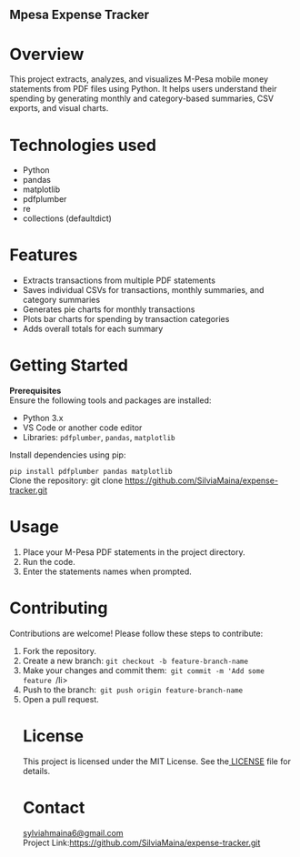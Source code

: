 ## Mpesa Expense Tracker
# Overview
This project extracts, analyzes, and visualizes M-Pesa mobile money statements from PDF files using Python. It helps users understand their spending by generating monthly and category-based summaries, CSV exports, and visual charts.


# Technologies used

- Python
- pandas
- matplotlib
- pdfplumber
- re
- collections (defaultdict)


# Features
- Extracts transactions from multiple PDF statements
- Saves individual CSVs for transactions, monthly summaries, and category summaries
- Generates pie charts for monthly transactions
- Plots bar charts for spending by transaction categories
- Adds overall totals for each summary


# Getting Started
<b>Prerequisites</b><br>
Ensure the following tools and packages are installed:
- Python 3.x
- VS Code or another code editor
- Libraries: `pdfplumber`, `pandas`, `matplotlib`

Install dependencies using pip:

`pip install pdfplumber pandas matplotlib ` <br>
Clone the repository:
git clone https://github.com/SilviaMaina/expense-tracker.git

# Usage
1. Place your M-Pesa PDF statements in the project directory.
2. Run the code.
3. Enter the statements names when prompted.



# Contributing
Contributions are welcome! Please follow these steps to contribute:
<ol>
  <li>Fork the repository.</li>
<li>Create a new branch: <code>git checkout -b feature-branch-name</code></li>
<li>Make your changes and commit them:<code> git commit -m 'Add some feature </code>/li>
<li>Push to the branch:<code> git push origin feature-branch-name</code></li>
<li>Open a pull request.</li>

# License
This project is licensed under the MIT License. See the<a href="LICENSE"> LICENSE</a> file for details.
# Contact
sylviahmaina6@gmail.com<br>
Project Link:https://github.com/SilviaMaina/expense-tracker.git

